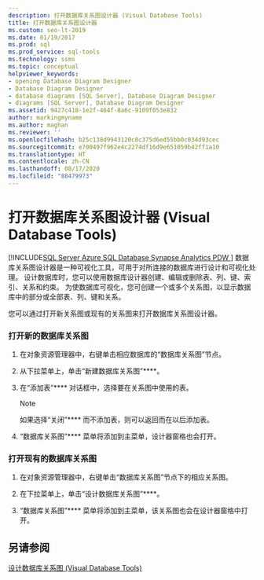 ```yaml
---
description: 打开数据库关系图设计器 (Visual Database Tools)
title: 打开数据库关系图设计器
ms.custom: seo-lt-2019
ms.date: 01/19/2017
ms.prod: sql
ms.prod_service: sql-tools
ms.technology: ssms
ms.topic: conceptual
helpviewer_keywords:
- opening Database Diagram Designer
- Database Diagram Designer
- database diagrams [SQL Server], Database Diagram Designer
- diagrams [SQL Server], Database Diagram Designer
ms.assetid: 9427c418-1e2f-464f-8a6c-9109f053e832
author: markingmyname
ms.author: maghan
ms.reviewer: ''
ms.openlocfilehash: b25c138d9943120c8c375d6ed55bb0c034d93cec
ms.sourcegitcommit: e700497f962e4c2274df16d9e651059b42ff1a10
ms.translationtype: HT
ms.contentlocale: zh-CN
ms.lasthandoff: 08/17/2020
ms.locfileid: "88479973"
---
```

# <a name="open-database-diagram-designer-visual-database-tools"></a>打开数据库关系图设计器 (Visual Database Tools)
[!INCLUDE[SQL Server Azure SQL Database Synapse Analytics PDW ](../../includes/applies-to-version/sql-asdb-asdbmi-asa-pdw.md)]
数据库关系图设计器是一种可视化工具，可用于对所连接的数据库进行设计和可视化处理。 设计数据库时，您可以使用数据库设计器创建、编辑或删除表、列、键、索引、关系和约束。 为使数据库可视化，您可创建一个或多个关系图，以显示数据库中的部分或全部表、列、键和关系。  
  
您可以通过打开新关系图或现有的关系图来打开数据库关系图设计器。  
  
### <a name="open-a-new-database-diagram"></a>打开新的数据库关系图  
  
1.  在对象资源管理器中，右键单击相应数据库的“数据库关系图”节点。  
  
2.  从下拉菜单上，单击“新建数据库关系图”****。  
  
3.  在“添加表”**** 对话框中，选择要在关系图中使用的表。  
  
    > [!NOTE]  
    > 如果选择“关闭”**** 而不添加表，则可以返回而在以后添加表。  
  
4.  “数据库关系图”**** 菜单将添加到主菜单，设计器窗格也会打开。  
  
### <a name="open-an-existing-database-diagram"></a>打开现有的数据库关系图  
  
1.  在对象资源管理器中，右键单击“数据库关系图”节点下的相应关系图。  
  
2.  在下拉菜单上，单击“设计数据库关系图”****。  
  
3.  “数据库关系图”**** 菜单将添加到主菜单，该关系图也会在设计器窗格中打开。  
  
## <a name="see-also"></a>另请参阅  
[设计数据库关系图 (Visual Database Tools)](../../ssms/visual-db-tools/design-database-diagrams-visual-database-tools.md)  
  
